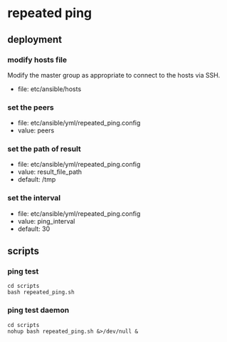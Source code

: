 # repeated ping  

## deployment  

### modify hosts file  

Modify the master group as appropriate to connect to the hosts via SSH.  

* file: etc/ansible/hosts  

### set the peers  

* file:   etc/ansible/yml/repeated_ping.config  
* value:  peers  

### set the path of result  

* file:    etc/ansible/yml/repeated_ping.config  
* value:   result_file_path  
* default: /tmp  

### set the interval  

* file:    etc/ansible/yml/repeated_ping.config  
* value:   ping_interval  
* default: 30  

## scripts  

### ping test   

```
cd scripts  
bash repeated_ping.sh  
```

### ping test daemon    

```
cd scripts  
nohup bash repeated_ping.sh &>/dev/null &  
```
